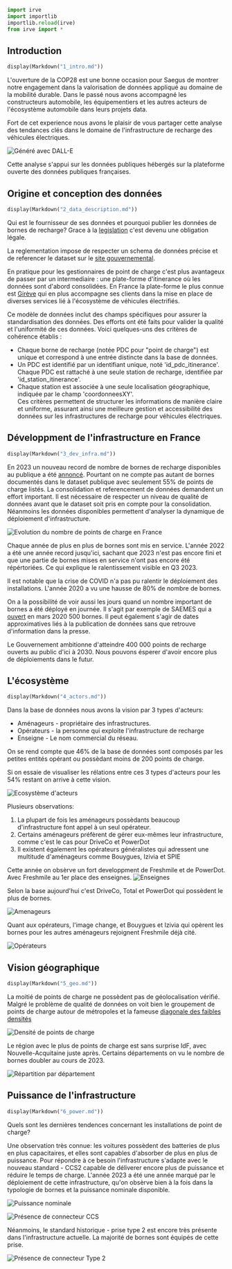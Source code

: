 ```python
import irve
import importlib
importlib.reload(irve)
from irve import *
```

## Introduction


```python
display(Markdown("1_intro.md"))
```


L'ouverture de la COP28 est une bonne occasion pour Saegus de montrer notre engagement dans la valorisation de données appliqué au domaine de la mobilité durable. Dans le passé nous avons accompagné les constructeurs automobile, les équipementiers et les autres acteurs de l'écosystème automobile dans leurs projets data.

Fort de cet experience nous avons le plaisir de vous partager cette analyse des tendances clés dans le domaine de l'infrastructure de recharge des véhicules électriques.

![Généré avec DALL-E](img/1_generated_00.png)

Cette analyse s'appui sur les données publiques hébergés sur la plateforme ouverte des données publiques françaises.


## Origine et conception des données


```python
display(Markdown("2_data_description.md"))
```


Qui est le fournisseur de ses données et pourquoi publier les données de bornes de recharge? Grace à la [legislation](https://www.legifrance.gouv.fr/jorf/id/JORFTEXT000043475441) c'est devenu une obligation légale.

La reglementation impose de respecter un schema de données précise et de referencer le dataset sur le [site gouvernemental](https://www.data.gouv.fr).

En pratique pour les gestionnaires de point de charge c'est plus avantageux de passer par un intermediaire : une plate-forme d'itinerance où les données sont d'abord consolidées. En France la plate-forme le plus connue est [Girève](https://www.gireve.com/) qui en plus accompagne ses clients dans la mise en place de diverses services lié à l'écosystème de véhicules électrifiés.

Ce modèle de données inclut des champs spécifiques pour assurer la standardisation des données. Des efforts ont été faits pour valider la qualité et l'uniformité de ces données. Voici quelques-uns des critères de cohérence établis :  
* Chaque borne de recharge (notée PDC pour "point de charge") est unique et correspond à une entrée distincte dans la base de données.
* Un PDC est identifié par un identifiant unique, noté 'id_pdc_itinerance'.  
Chaque PDC est rattaché à une seule station de recharge, identifiée par 'id_station_itinerance'.
* Chaque station est associée à une seule localisation géographique, indiquée par le champ 'coordonneesXY'.  
Ces critères permettent de structurer les informations de manière claire et uniforme, assurant ainsi une meilleure gestion et accessibilité des données sur les infrastructures de recharge pour véhicules électriques.


## Développment de l'infrastructure en France


```python
display(Markdown("3_dev_infra.md"))
```


En 2023 un nouveau record de nombre de bornes de recharge disponibles au publique a été [annoncé](https://www.gouvernement.fr/actualite/100-000-bornes-de-recharge-electrique-ouvertes-au-public). Pourtant on ne compte pas autant de bornes documentés dans le dataset publique avec seulement 55% de points de charge listés. La consolidation et referencement de données demandent un effort important. Il est nécessaire de respecter un niveau de qualité de données avant que le dataset soit pris en compte pour la consolidation. Néanmoins les données disponibles permettent d'analyser la dynamique de déploiement d'infrastructure.

![Evolution du nombre de points de charge en France](img/3_cumul.svg)

Chaque année de plus en plus de bornes sont mis en service. L'année 2022 a été une année record jusqu'ici, sachant que 2023 n'est pas encore fini et que une partie de bornes mises en service n'ont pas encore été répértoriées. Ce qui explique le ralentissement visible en Q3 2023.

Il est notable que la crise de COVID n'a pas pu ralentir le déploiement des installations. L'année 2020 a vu une hausse de 80% de nombre de bornes.

On a la possibilité de voir aussi les jours quand un nombre important de bornes a été déployé en journée. Il s'agit par exemple de SAEMES qui a [ouvert](https://www.auto-infos.fr/article/saemes-et-totalenergies-inaugurent-un-parking-equipe-de-plus-de-500-bornes-de-recharge.248172) en mars 2020 500 bornes. Il peut également s'agir de dates approximatives liés à la publication de données sans que retrouve d'information dans la presse.

Le Gouvernement ambitionne d'atteindre 400 000 points de recharge ouverts au public d'ici à 2030. Nous pouvons ésperer d'avoir encore plus de déploiements dans le futur. 





## L'écosystème


```python
display(Markdown("4_actors.md"))
```


Dans la base de données nous avons la vision par 3 types d'acteurs: 
* Aménageurs - propriétaire des infrastructures.
* Opérateurs - la personne qui exploite l'infrastructure de recharge
* Enseigne - Le nom commercial du réseau.

On se rend compte que 46% de la base de données sont composés par les petites entités opérant ou possèdant moins de 200 points de charge.

Si on essaie de visualiser les rélations entre ces 3 types d'acteurs pour les 54% restant on arrive à cette vision.

![Ecosystème d'acteurs](img/4_par1.svg "Ecosystème d'acteurs.")

Plusieurs observations: 
1. La plupart de fois les aménageurs possèdants beaucoup d'infrastructure font appel à un seul opérateur.
2. Certains aménageurs préfèrent de gérer eux-mêmes leur infrastructure, comme c'est le cas pour DriveCo et PowerDot
3. Il existent également les opérateurs généralistes qui adressent une multitude d'aménageurs comme Bouygues, Izivia et SPIE

Cette année on obsèrve un fort developpment de Freshmile et de PowerDot. Avec Freshmile au 1er place des enseignes.
![Enseignes](img/4_enseigne.svg "Enseignes")

Selon la base aujourd'hui c'est DriveCo, Total et PowerDot qui possèdent le plus de bornes.

![Amenageurs](img/4_amenageurs.svg "Amenageurs")

Quant aux opérateurs, l'image change,  et Bouygues et Izivia qui opèrent les bornes pour les autres aménageurs rejoignent Freshmile déjà cité.

![Opérateurs](img/4_operateurs.svg "Opérateurs")


## Vision géographique


```python
display(Markdown("5_geo.md"))
```


La moitié de points de charge ne possèdent pas de géolocalisation vérifié. Malgré le problème de qualité de données on voit bien le groupement de points de charge autour de métropoles et la fameuse [diagonale des faibles densités](https://fr.wikipedia.org/wiki/Diagonale_du_vide)

![Densité de points de charge](img/5_geo.png "Densité de points de charge")

Le région avec le plus de points de charge est sans surprise IdF, avec Nouvelle-Acquitaine juste après. Certains départements on vu le nombre de bornes doubler au cours de 2023.

![Répartition par département](img/5_treemap.svg "Répartition par département.")



## Puissance de l'infrastructure


```python
display(Markdown("6_power.md"))
```


Quels sont les dernières tendences concernant les installations de point de charge? 

Une observation très connue: les voitures possèdent des batteries de plus en plus capacitaires, et elles sont capables d'absorber de plus en plus de puissance. Pour répondre à ce besoin l'infrastructure s'adapte avec le nouveau standard - CCS2 capable de déliverer encore plus de puissance et réduire le temps de charge. L'année 2023 a été une année marqué par le déploiement de cette infrastructure, qu'on obsèrve bien à la fois dans la typologie de bornes et la puissance nominale disponible.

![Puissance nominale](img/6_power.svg)


![Présence de connecteur CCS](img/6_ccs.svg)

Néanmoins, le standard historique - prise type 2 est encore très présente dans l'infrastructure actuelle. La majorité de bornes sont équipés de cette prise.

![Présence de connecteur Type 2](img/6_t2.svg)





